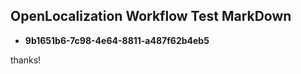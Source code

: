 ## OpenLocalization Workflow Test MarkDown
* **9b1651b6-7c98-4e64-8811-a487f62b4eb5**
 
thanks!

<!--HONumber=Feb17_HO1-->



